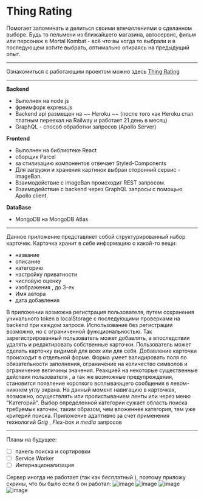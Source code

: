 # Thing Rating 

Помогает запоминать и делиться своими впечатлениями о сделанном выборе. Будь то пельмени из ближайшего магазина, автосервис, фильм или персонаж в Mortal Kombat - всё что вы когда то выбрали и в последующем хотите выбрать, оптимально опираясь на предыдущий опыт.

***

Ознакомиться с работающим проектом можно здесь [Thing Rating](https://eugene-axe.github.io/)

***

**Backend** 
- Выполнен на node.js
- фреимфорк express.js
- Backend api размещен на ~~ Heroku ~~ (после того как Heroku стал платным переехал на Railway и работает 21 день в месяц) 
- GraphQL - способ обработки запросов  (Apollo Server)

**Frontend**
- Выполнен на библиотеке React 
- сборщик Parcel
- за стилизацию компонентов отвечает Styled-Components
- Для загрузки и хранения картинок выбран сторонний сервис - imageBan.  
- Взаимодействие с imageBan происходит REST запросом.
- Взаимодействие с backend через GraphQL запросы с помощью Apollo client.  

**DataBase** 
- MongoDB на MongoDB Atlas

***

Данное приложение представляет собой структурированный набор карточек. Карточка хранит в себе информацию о какой-то вещи:
-	название
-	описание
-	категорию
-	настройку приватности
-	числовую оценку
-	изображения , до 3-ех
-	Имя автора
-	дата добавления

В приложении возможна регистрация пользователя, путем сохранения уникального token в localStorage с последующими проверками на backend при каждом запросе. Использование без регистрации возможно, но с ограниченной функциональностью. Так зарегистрированный пользователь может добавлять, а впоследствии удалять и редактировать собственные карточки. Пользователь может сделать карточку видимой для всех или для себя.
Добавление карточки происходит в отдельной форме. Форма умеет валидировать поля по обязательности заполнения, ограничение на количество символов и ограничение величины значения.
Реакцией на некоторые существенные действия пользователя , а так же возможные предупреждения, становится появление короткого всплывающего сообщения в левом-нижнем углу экрана.
На данный момент навигацию в карточках, возможно, осуществлять или пролистыванием ленты или через меню "Категорий". Выбор определенной категории сужает область поиска требуемых каточек, таким образом, чем вложеннее категория, тем уже критерий поиска.
Приложение адаптивно за счет применения технологий _Grig_ , _Flex-box_ и _media_ запросов


****

Планы на будущее: 
 - [ ] панель поиска и сортировки
 - [ ] Service Worker
 - [ ] Интернационализация

Сервер иногда не работает (так как бесплатный ), поэтому приложу скрины, что бы было если б он работал: ![image](https://user-images.githubusercontent.com/64367189/224029856-bfa6ec6b-3acc-48ab-abb5-de35d920b222.png)
![image](https://user-images.githubusercontent.com/64367189/224031071-0eb336a9-f0dc-48f8-823b-ede1774d4ea8.png)
![image](https://user-images.githubusercontent.com/64367189/224031266-f835bc71-5c03-44ab-9534-190c34b34f80.png)![image](https://user-images.githubusercontent.com/64367189/224031450-815a9fa3-aaeb-406e-b638-1d67071d1d55.png)



